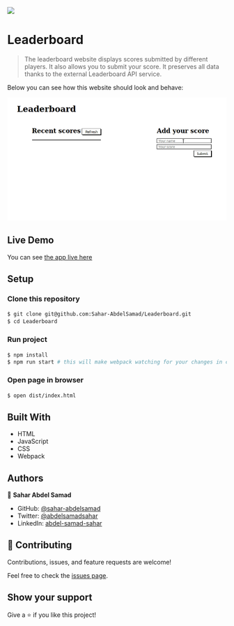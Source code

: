 ![](https://img.shields.io/badge/Microverse-blueviolet)

# Leaderboard

> The leaderboard website displays scores submitted by different players. It also allows you to submit your score. It preserves all data thanks to the external Leaderboard API service.

Below you can see how this website should look and behave:

![screenshot](./Screenshot.gif)

## Live Demo

You can see [the app live here](https://sahar-abdelsamad.github.io/Leaderboard/)

## Setup

### Clone this repository

```bash
$ git clone git@github.com:Sahar-AbdelSamad/Leaderboard.git
$ cd Leaderboard
```

### Run project

```bash
$ npm install
$ npm run start # this will make webpack watching for your changes in code
```

### Open page in browser

```bash
$ open dist/index.html
```

## Built With

- HTML
- JavaScript
- CSS
- Webpack

## Authors

👤 **Sahar Abdel Samad**

- GitHub: [@sahar-abdelsamad](https://github.com/Sahar-AbdelSamad)
- Twitter: [@abdelsamadsahar](https://twitter.com/AbdelSamadSahar)
- LinkedIn: [abdel-samad-sahar](https://www.linkedin.com/in/abdel-samad-sahar-353977223/)

## 🤝 Contributing

Contributions, issues, and feature requests are welcome!

Feel free to check the [issues page](https://github.com/Sahar-AbdelSamad/Leaderboard/issues).

## Show your support

Give a ⭐️ if you like this project!
